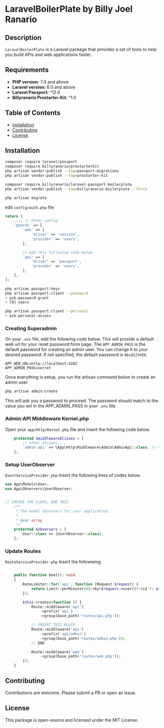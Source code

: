 # LaravelBoilerPlate by Billy Joel Ranario

## Description

`LaravelBoilerPlate` is a Laravel package that provides a set of tools to help you build APIs and web applications faster.

## Requirements

- **PHP version:** 7.4 and above
- **Laravel version:** 6.0 and above
- **Laravel Passport:** ^12.0
- **Billyranario Prostarter-Kit:** ^1.0

## Table of Contents

- [Installation](#installation)
- [Contributing](#contributing)
- [License](#license)

## Installation

```bash
composer require laravel/passport
composer require billyranario/prostarterkit
php artisan vendor:publish --tag=passport-migrations
php artisan vendor:publish --tag=prostarter-kit

composer require billyranario/laravel-passport-boilerplate
php artisan vendor:publish --tag=billyranario-boilerplate --force

php artisan migrate
```

edit `config/auth.php` file

```php
return [
    ..., // Other config
    'guards' => [
        'web' => [
            'driver' => 'session',
            'provider' => 'users',
        ],

        // Add this following code below
        'api' => [
            'driver' => 'passport',
            'provider' => 'users',
        ],
    ],
];
```

```bash
php artisan passport:keys
php artisan passport:client --password
> psk-password-grant
> [0] users

php artisan passport:client --personal
> psk-personal-access
```

### Creating Superadmin

On your `.env` file, add the following code below. This will provide a default web url for your reset password form page.
The `APP_ADMIN_PASS` is the default password for creating an admin user. You can change it to your desired password.
If not specified, the default password is `Abc@123456`.

```env
APP_WEB_URL=http://localhost:4202
APP_ADMIN_PASS=secret
```

Once everything is setup, you run the artisan command below to create an admin user.

```bash
php artisan admin:create
```

This will ask you a password to proceed. The password should match to the value you set in the APP_ADMIN_PASS in your `.env` file.

### Admin:API Middleware Kernel.php
Open your `app/Http/Kernel.php` file and insert the following code below.

```php
    protected $middlewareAliases = [
        // other aliases....
        'admin.api' => \App\Http\Middleware\Admin\AdminApi::class, // <- Insert this line
    ];
```

### Setup UserObserver

`EventServiceProvider.php` Insert the following lines of codes below

```php
use App\Models\User;
use App\Observers\UserObserver;


// INSIDE THE CLASS, ADD THIS
    /**
     * The model observers for your application.
     *
     * @var array
     */
    protected $observers = [
        User::class => [UserObserver::class],
    ];
```

### Update Routes

`RouteServiceProvider.php` Insert the followwing

```php

    public function boot(): void
    {
        RateLimiter::for('api', function (Request $request) {
            return Limit::perMinute(60)->by($request->user()?->id ?: $request->ip());
        });

        $this->routes(function () {
            Route::middleware('api')
                ->prefix('api')
                ->group(base_path('routes/api.php'));

            // INSERT THIS BLOCK
            Route::middleware('api')
                ->prefix('api/admin')
                ->group(base_path('routes/admin.php'));
            // END

            Route::middleware('web')
                ->group(base_path('routes/web.php'));
        });
    }
```

## Contributing

Contributions are welcome. Please submit a PR or open an issue.

## License

This package is open-source and licensed under the MIT License.
